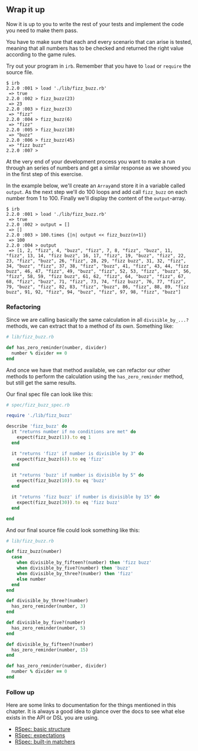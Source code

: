 ## Wrap it up

Now it is up to you to write the rest of your tests and implement the code you need to make them pass.

You have to make sure that each and every scenario that can arise is tested, meaning that all numbers has to be checked and returned the right value according to the game rules.

Try out your program in `irb`. Remember that you have to `load` or `require` the source file.

```irb
$ irb
2.2.0 :001 > load './lib/fizz_buzz.rb'
 => true 
2.2.0 :002 > fizz_buzz(23)
 => 23 
2.2.0 :003 > fizz_buzz(3)
 => "fizz" 
2.2.0 :004 > fizz_buzz(6)
 => "fizz" 
2.2.0 :005 > fizz_buzz(10)
 => "buzz" 
2.2.0 :006 > fizz_buzz(45)
 => "fizz buzz" 
2.2.0 :007 > 
```

At the very end of your development process you want to make a run through an series of numbers and get a similar response as we showed you in the first step of this exercise.

In the example below, we'll create an `Array`and store it in a variable called `output`. As the next step we'll do 100 loops and add call `fizz_buzz` on each number from 1 to 100. Finally we'll display the content of the `output`-array.

```irb
$ irb
2.2.0 :001 > load './lib/fizz_buzz.rb'
 => true 
2.2.0 :002 > output = []
 => []
2.2.0 :003 > 100.times {|n| output << fizz_buzz(n+1)}
 => 100 
2.2.0 :004 > output
 => [1, 2, "fizz", 4, "buzz", "fizz", 7, 8, "fizz", "buzz", 11, "fizz", 13, 14, "fizz buzz", 16, 17, "fizz", 19, "buzz", "fizz", 22, 23, "fizz", "buzz", 26, "fizz", 28, 29, "fizz buzz", 31, 32, "fizz", 34, "buzz", "fizz", 37, 38, "fizz", "buzz", 41, "fizz", 43, 44, "fizz buzz", 46, 47, "fizz", 49, "buzz", "fizz", 52, 53, "fizz", "buzz", 56, "fizz", 58, 59, "fizz buzz", 61, 62, "fizz", 64, "buzz", "fizz", 67, 68, "fizz", "buzz", 71, "fizz", 73, 74, "fizz buzz", 76, 77, "fizz", 79, "buzz", "fizz", 82, 83, "fizz", "buzz", 86, "fizz", 88, 89, "fizz buzz", 91, 92, "fizz", 94, "buzz", "fizz", 97, 98, "fizz", "buzz"] 
```

### Refactoring

Since we are calling basically the same calculation in all `divisible_by_...?` methods, we can extract that to a method of its own. Something like:

```ruby
# lib/fizz_buzz.rb

def has_zero_reminder(number, divider)
  number % divider == 0
end
```

And once we have that method available, we can refactor our other methods to perform the calculation using the `has_zero_reminder` method, but still get the same results.

Our final spec file can look like this:

```ruby
# spec/fizz_buzz_spec.rb

require './lib/fizz_buzz'

describe 'fizz_buzz' do
  it "returns number if no conditions are met" do
    expect(fizz_buzz(1)).to eq 1 
  end

  it "returns 'fizz' if number is divisible by 3" do
    expect(fizz_buzz(6)).to eq 'fizz'
  end

  it "returns 'buzz' if number is divisible by 5" do
    expect(fizz_buzz(10)).to eq 'buzz'
  end

  it "returns 'fizz buzz' if number is divisible by 15" do
    expect(fizz_buzz(30)).to eq 'fizz buzz'
  end

end
```

And our final source file could look something like this:

```ruby
# lib/fizz_buzz.rb

def fizz_buzz(number)
  case
    when divisible_by_fifteen?(number) then 'fizz buzz'
    when divisible_by_five?(number) then 'buzz'
    when divisible_by_three?(number) then 'fizz'
    else number
  end
end

def divisible_by_three?(number)
  has_zero_reminder(number, 3)
end

def divisible_by_five?(number)
  has_zero_reminder(number, 5)
end

def divisible_by_fifteen?(number)
  has_zero_reminder(number, 15)
end

def has_zero_reminder(number, divider)
  number % divider == 0
end
```

### Follow up

Here are some links to documentation for the things mentioned in this chapter. It is always a good idea to glance over the docs to see what else exists in the API or DSL you are using.

* [RSpec: basic structure](https://relishapp.com/rspec/rspec-core/v/3-1/docs/example-groups/basic-structure-describe-it)
* [RSpec: expectations](https://relishapp.com/rspec/rspec-expectations/docs)
* [RSpec: built-in matchers](https://relishapp.com/rspec/rspec-expectations/v/3-1/docs/built-in-matchers)

